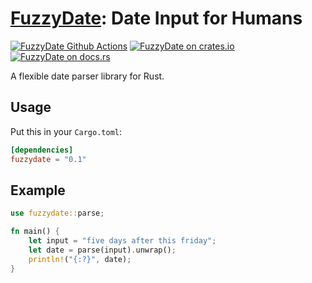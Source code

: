 # [FuzzyDate][docsrs]: Date Input for Humans


[![FuzzyDate Github Actions][gh-image]][gh-checks]
[![FuzzyDate on crates.io][cratesio-image]][cratesio]
[![FuzzyDate on docs.rs][docsrs-image]][docsrs]

[gh-image]: https://github.com/DevinVS/FuzzyDate/actions/workflows/tests.yml/badge.svg
[gh-checks]: https://github.com/DevinVS/FuzzyDate/actions?query=workflow%3Atests
[cratesio-image]: https://img.shields.io/crates/v/fuzzydate.svg
[cratesio]: https://crates.io/crates/fuzzydate
[docsrs-image]: https://docs.rs/fuzzydate/badge.svg
[docsrs]: https://docs.rs/fuzzydate

A flexible date parser library for Rust.

## Usage

Put this in your `Cargo.toml`:

```toml
[dependencies]
fuzzydate = "0.1"
```

## Example

```rust
use fuzzydate::parse;

fn main() {
    let input = "five days after this friday";
    let date = parse(input).unwrap();
    println!("{:?}", date);
}
```
